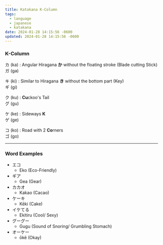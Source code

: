 ```yaml
---
title: Katakana K-Column
tags:
  - language
  - japanese
  - katakana
date: 2024-01-28 14:15:56 -0600
updated: 2024-01-28 14:15:56 -0600
---
```


### K-Column

カ (ka) : Angular Hiragana **か** without the floating stroke (Blade cutting Stick)  
ガ (ga)

キ (ki) : Similar to Hiragana **き** without the bottom part (Key)  
ギ (gi)

ク (ku) : **Cu**ckoo's Tail  
グ (gu)

ケ (ke) : Sideways **K**  
ゲ (ge)

コ (ko) : Road with 2 **Co**rners  
ゴ (go)

---

### Word Examples

* エコ
	* Eko (Eco-Friendly)
* ギア
	* Gea (Gear)
* カカオ
	* Kakao (Cacao)
* ケーキ
	* Kēki (Cake)
* イケてる
	* Ekitiru (Cool/ Sexy)
* グーグー
	* Gugu (Sound of Snoring/ Grumbling Stomach)
* オーケー
	* ōkē (Okay)
